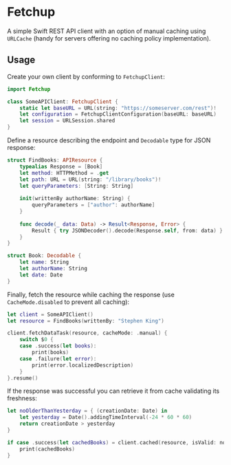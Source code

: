 # Fetchup

A simple Swift REST API client with an option of manual caching using `URLCache` (handy for servers offering no caching policy implementation).

## Usage

Create your own client by conforming to `FetchupClient`:
```swift
import Fetchup

class SomeAPIClient: FetchupClient {
    static let baseURL = URL(string: "https://someserver.com/rest")!
    let configuration = FetchupClientConfiguration(baseURL: baseURL)
    let session = URLSession.shared
}
```


Define a resource describing the endpoint and `Decodable` type for JSON response:
```swift
struct FindBooks: APIResource {
    typealias Response = [Book]
    let method: HTTPMethod = .get
    let path: URL = URL(string: "/library/books")!
    let queryParameters: [String: String]
    
    init(writtenBy authorName: String) {
        queryParameters = ["author": authorName]
    }
    
    func decode(_ data: Data) -> Result<Response, Error> {
        Result { try JSONDecoder().decode(Response.self, from: data) }
    }
}

struct Book: Decodable {
    let name: String
    let authorName: String
    let date: Date
}
```

Finally, fetch the resource while caching the response (use `CacheMode.disabled` to prevent all caching):
```swift
let client = SomeAPIClient()
let resource = FindBooks(writtenBy: "Stephen King")

client.fetchDataTask(resource, cacheMode: .manual) {
    switch $0 {
    case .success(let books):
        print(books)
    case .failure(let error):
        print(error.localizedDescription)
    }
}.resume()
```

If the response was successful you can retrieve it from cache validating its freshness:
```swift
let noOlderThanYesterday = { (creationDate: Date) in
    let yesterday = Date().addingTimeInterval(-24 * 60 * 60)
    return creationDate > yesterday
}

if case .success(let cachedBooks) = client.cached(resource, isValid: noOlderThanYesterday) {
    print(cachedBooks)
}
```
